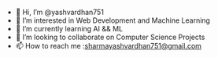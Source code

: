 - 👋 Hi, I’m @yashvardhan751
- 👀 I’m interested in Web Development and Machine Learning
- 🌱 I’m currently learning AI && ML
- 💞️ I’m looking to collaborate on Computer Science Projects
- 📫 How to reach me :sharmayashvardhan751@gmail.com
  

<!---
yashvardhan751/yashvardhan751 is a ✨ special ✨ repository because its `README.md` (this file) appears on your GitHub profile.
You can click the Preview link to take a look at your changes.
--->
